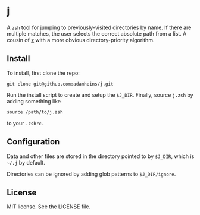 # j

A `zsh` tool for jumping to previously-visited directories by name. If there
are multiple matches, the user selects the correct absolute path from a list. A
cousin of [z](https://github.com/rupa/z) with a more obvious directory-priority
algorithm.

## Install

To install, first clone the repo:
```
git clone git@github.com:adamheins/j.git
```
Run the install script to create and setup the `$J_DIR`. Finally, source
`j.zsh` by adding something like
```
source /path/to/j.zsh
```
to your `.zshrc`.

## Configuration

Data and other files are stored in the directory pointed to by `$J_DIR`, which
is `~/.j` by default.

Directories can be ignored by adding glob patterns to `$J_DIR/ignore`.

## License

MIT license. See the LICENSE file.
